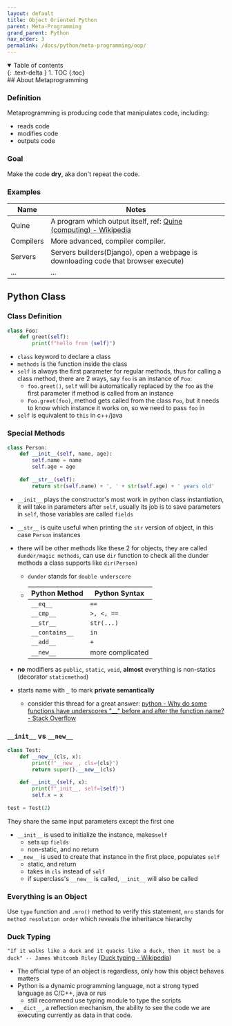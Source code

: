 ```yaml
---
layout: default
title: Object Oriented Python
parent: Meta-Programming
grand_parent: Python
nav_order: 3
permalink: /docs/python/meta-programming/oop/
---
```


<details open markdown="block">
  <summary>
    Table of contents
  </summary>
  {: .text-delta }
1. TOC
{:toc}
</details>
## About Metaprogramming

### Definition

Metaprogramming is producing code that manipulates code, including:
- reads code
- modifies code
- outputs code

### Goal

Make the code **dry**, aka don't repeat the code.

### Examples

| Name      | Notes                                                        |
| --------- | ------------------------------------------------------------ |
| Quine     | A program which output itself, ref: [Quine (computing) - Wikipedia](https://en.wikipedia.org/wiki/Quine_(computing)) |
| Compilers | More advanced, compiler compiler.                            |
| Servers   | Servers builders(Django), open a webpage is downloading code that browser execute) |
| ...       | ...                                                          |

## Python Class

### Class Definition

```python
class Foo:
    def greet(self):
        print(f"hello from {self}")
```

- `class` keyword to declare a class
- `methods` is the function inside the class
- `self` is always the first parameter for regular methods, thus for calling a class method, there are 2 ways, say `foo` is an instance of `Foo`:
  - `foo.greet()`, `self` will be automatically replaced by the `foo` as the first parameter if method is called from an instance
  - `Foo.greet(foo)`, method gets called from the class `Foo`, but it needs to know which instance it works on, so we need to pass `foo` in
- `self` is equivalent to `this` in c++/java

### Special Methods

```python
class Person:
    def __init__(self, name, age):
        self.name = name
        self.age = age
    
    def __str__(self):
        return str(self.name) + ', ' + str(self.age) + ' years old'
```

- `__init__` plays the constructor's most work in python class instantiation, it will take in parameters after `self`, usually its job is to save parameters in `self`, those variables are called `fields`

- `__str__` is quite useful when printing the `str` version of object, in this case `Person` instances

- there will be other methods like these 2 for objects, they are called `dunder/magic methods`, can use `dir` function to check all the dunder methods a class supports like `dir(Person)`

  - `dunder` stands for `double underscore`

  - | Python Method  | Python Syntax    |
    | -------------- | ---------------- |
    | `__eq__`       | `==`             |
    | `__cmp__`      | `>, <, ==`       |
    | `__str__`      | `str(...)`       |
    | `__contains__` | `in`             |
    | `__add__`      | `+`              |
    | `__new__`      | more complicated |

- **no** modifiers as `public`, `static`, `void`, **almost** everything is non-statics (decorator `staticmethod`)

- starts name with `_` to mark **private semantically** 

  - consider this thread for a great answer: [python - Why do some functions have underscores "__" before and after the function name? - Stack Overflow](https://stackoverflow.com/questions/8689964/why-do-some-functions-have-underscores-before-and-after-the-function-name/8689983#8689983)

### `__init__` vs `__new__`

```python
class Test:
    def __new__(cls, x):
        print(f"__new__, cls={cls}")
        return super().__new__(cls)
    
    def __init__(self, x):
        print(f"_init__, self={self}")
        self.x = x
        
test = Test(2)
```

They share the same input parameters except the first one

- `__init__` is used to initialize the instance, makes`self`
  - sets up `fields`
  - non-static, and no return
- `__new__` is used to create that instance in the first place, populates `self`
  - static, and return
  - takes in `cls` instead of `self`
  - if superclass's `__new__` is called, `__init__` will also be called

### Everything is an Object

Use `type` function and `.mro()` method to verify this statement, `mro` stands for `method resolution order` which reveals the inheritance hierarchy

### Duck Typing

`"If it walks like a duck and it quacks like a duck, then it must be a duck" -- James Whitcomb Riley` ([Duck typing - Wikipedia](https://en.wikipedia.org/wiki/Duck_typing))

- The official type of an object is regardless, only how this object behaves matters
- Python is a dynamic programming language, not a strong typed language as C/C++, java or rus
  - still recommend use typing module to type the scripts
- `__dict__`, a reflection mechanism, the ability to see the code we are executing currently as data in that code.

